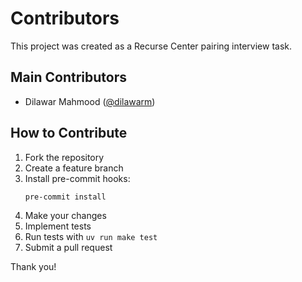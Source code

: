 # Contributors

This project was created as a Recurse Center pairing interview task.

## Main Contributors

- Dilawar Mahmood ([@dilawarm](https://github.com/dilawarm))

## How to Contribute

1. Fork the repository
2. Create a feature branch
3. Install pre-commit hooks:
   ```
   pre-commit install
   ```
4. Make your changes
5. Implement tests
6. Run tests with `uv run make test`
7. Submit a pull request

Thank you!
